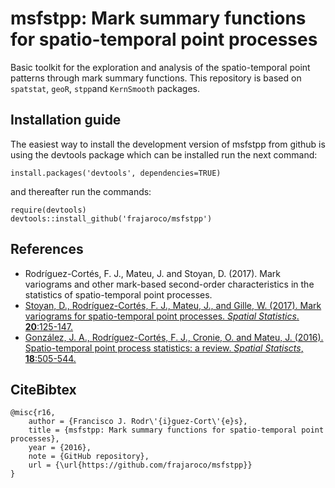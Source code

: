 # msfstpp: Mark summary functions for spatio-temporal point processes

Basic toolkit for the exploration and analysis of the spatio-temporal point patterns through mark summary functions. This repository is based on `spatstat`, `geoR`, `stpp`and `KernSmooth` packages.

## Installation guide

The easiest way to install the development version of msfstpp from github is using the devtools package which can be installed run the next command:
```
install.packages('devtools', dependencies=TRUE)
```
and thereafter run the commands:
```
require(devtools)
devtools::install_github('frajaroco/msfstpp')
```

## References
- Rodríguez-Cortés, F. J., Mateu, J. and Stoyan, D. (2017). Mark variograms and other mark-based second-order characteristics in the statistics of spatio-temporal point processes.
- [Stoyan, D., Rodríguez-Cortés, F. J., Mateu, J., and Gille, W. (2017). Mark variograms for spatio-temporal point processes. *Spatial Statistics*. **20**:125-147.](http://www.sciencedirect.com/science/article/pii/S2211675317300696)
- [González, J. A., Rodríguez-Cortés, F. J., Cronie, O. and Mateu, J. (2016). Spatio-temporal point process statistics: a review. *Spatial Statiscts*, **18**:505-544.](http://www.sciencedirect.com/science/article/pii/S2211675316301130)

## CiteBibtex
```
@misc{r16,
	author = {Francisco J. Rodr\'{i}guez-Cort\'{e}s},
	title = {msfstpp: Mark summary functions for spatio-temporal point processes},
	year = {2016},
	note = {GitHub repository},
	url = {\url{https://github.com/frajaroco/msfstpp}}
}

```
